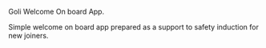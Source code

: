 Goli Welcome On board App.

Simple welcome on board app prepared as a support to safety induction for new joiners.

